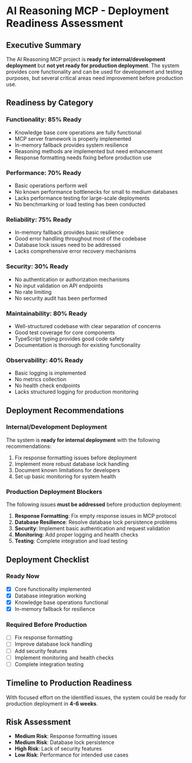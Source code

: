 # AI Reasoning MCP - Deployment Readiness Assessment

## Executive Summary
The AI Reasoning MCP project is **ready for internal/development deployment** but **not yet ready for production deployment**. The system provides core functionality and can be used for development and testing purposes, but several critical areas need improvement before production use.

## Readiness by Category

### Functionality: 85% Ready
- Knowledge base core operations are fully functional
- MCP server framework is properly implemented
- In-memory fallback provides system resilience
- Reasoning methods are implemented but need enhancement
- Response formatting needs fixing before production use

### Performance: 70% Ready
- Basic operations perform well
- No known performance bottlenecks for small to medium databases
- Lacks performance testing for large-scale deployments
- No benchmarking or load testing has been conducted

### Reliability: 75% Ready
- In-memory fallback provides basic resilience
- Good error handling throughout most of the codebase 
- Database lock issues need to be addressed
- Lacks comprehensive error recovery mechanisms

### Security: 30% Ready
- No authentication or authorization mechanisms
- No input validation on API endpoints
- No rate limiting
- No security audit has been performed

### Maintainability: 80% Ready
- Well-structured codebase with clear separation of concerns
- Good test coverage for core components
- TypeScript typing provides good code safety
- Documentation is thorough for existing functionality

### Observability: 40% Ready
- Basic logging is implemented
- No metrics collection
- No health check endpoints
- Lacks structured logging for production monitoring

## Deployment Recommendations

### Internal/Development Deployment
The system is **ready for internal deployment** with the following recommendations:
1. Fix response formatting issues before deployment
2. Implement more robust database lock handling
3. Document known limitations for developers
4. Set up basic monitoring for system health

### Production Deployment Blockers
The following issues **must be addressed** before production deployment:
1. **Response Formatting**: Fix empty response issues in MCP protocol
2. **Database Resilience**: Resolve database lock persistence problems
3. **Security**: Implement basic authentication and request validation
4. **Monitoring**: Add proper logging and health checks
5. **Testing**: Complete integration and load testing

## Deployment Checklist

### Ready Now
- [x] Core functionality implemented
- [x] Database integration working
- [x] Knowledge base operations functional
- [x] In-memory fallback for resilience

### Required Before Production
- [ ] Fix response formatting
- [ ] Improve database lock handling
- [ ] Add security features
- [ ] Implement monitoring and health checks
- [ ] Complete integration testing

## Timeline to Production Readiness
With focused effort on the identified issues, the system could be ready for production deployment in **4-6 weeks**.

## Risk Assessment
- **Medium Risk**: Response formatting issues
- **Medium Risk**: Database lock persistence
- **High Risk**: Lack of security features
- **Low Risk**: Performance for intended use cases